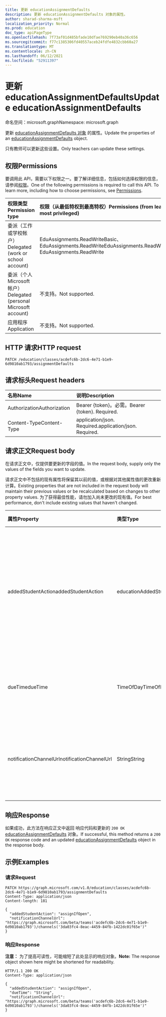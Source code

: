 ```yaml
---
title: 更新 educationAssignmentDefaults
description: 更新 educationAssignmentDefaults 对象的属性。
author: sharad-sharma-msft
localization_priority: Normal
ms.prod: education
doc_type: apiPageType
ms.openlocfilehash: 7f73af01d485bfade10dfae769290eb40a36c656
ms.sourcegitcommit: f77c1385306fd40557aceb24fdfe4832cbb60a27
ms.translationtype: MT
ms.contentlocale: zh-CN
ms.lasthandoff: 06/12/2021
ms.locfileid: "52911397"
---
```

# <a name="update-educationassignmentdefaults"></a><span data-ttu-id="d0777-103">更新 educationAssignmentDefaults</span><span class="sxs-lookup"><span data-stu-id="d0777-103">Update educationAssignmentDefaults</span></span>
<span data-ttu-id="d0777-104">命名空间：microsoft.graph</span><span class="sxs-lookup"><span data-stu-id="d0777-104">Namespace: microsoft.graph</span></span>

<span data-ttu-id="d0777-105">更新 [educationAssignmentDefaults 对象](../resources/educationassignmentdefaults.md) 的属性。</span><span class="sxs-lookup"><span data-stu-id="d0777-105">Update the properties of an [educationAssignmentDefaults](../resources/educationassignmentdefaults.md) object.</span></span>

<span data-ttu-id="d0777-106">只有教师可以更新这些设置。</span><span class="sxs-lookup"><span data-stu-id="d0777-106">Only teachers can update these settings.</span></span>

## <a name="permissions"></a><span data-ttu-id="d0777-107">权限</span><span class="sxs-lookup"><span data-stu-id="d0777-107">Permissions</span></span>
<span data-ttu-id="d0777-p101">要调用此 API，需要以下权限之一。要了解详细信息，包括如何选择权限的信息，请参阅[权限](/graph/permissions-reference)。</span><span class="sxs-lookup"><span data-stu-id="d0777-p101">One of the following permissions is required to call this API. To learn more, including how to choose permissions, see [Permissions](/graph/permissions-reference).</span></span>

|<span data-ttu-id="d0777-110">权限类型</span><span class="sxs-lookup"><span data-stu-id="d0777-110">Permission type</span></span>|<span data-ttu-id="d0777-111">权限（从最低特权到最高特权）</span><span class="sxs-lookup"><span data-stu-id="d0777-111">Permissions (from least to most privileged)</span></span>|
|:---|:---|
|<span data-ttu-id="d0777-112">委派（工作或学校帐户）</span><span class="sxs-lookup"><span data-stu-id="d0777-112">Delegated (work or school account)</span></span> |  <span data-ttu-id="d0777-113">EduAssignments.ReadWriteBasic、EduAssignments.ReadWrite</span><span class="sxs-lookup"><span data-stu-id="d0777-113">EduAssignments.ReadWriteBasic, EduAssignments.ReadWrite</span></span>  |
|<span data-ttu-id="d0777-114">委派（个人 Microsoft 帐户）</span><span class="sxs-lookup"><span data-stu-id="d0777-114">Delegated (personal Microsoft account)</span></span> |  <span data-ttu-id="d0777-115">不支持。</span><span class="sxs-lookup"><span data-stu-id="d0777-115">Not supported.</span></span>  |
|<span data-ttu-id="d0777-116">应用程序</span><span class="sxs-lookup"><span data-stu-id="d0777-116">Application</span></span> | <span data-ttu-id="d0777-117">不支持。</span><span class="sxs-lookup"><span data-stu-id="d0777-117">Not supported.</span></span> |

## <a name="http-request"></a><span data-ttu-id="d0777-118">HTTP 请求</span><span class="sxs-lookup"><span data-stu-id="d0777-118">HTTP request</span></span>

<!-- {
  "blockType": "ignored"
}
-->
``` http
PATCH /education/classes/acdefc6b-2dc6-4e71-b1e9-6d9810ab1793/assignmentDefaults
```

## <a name="request-headers"></a><span data-ttu-id="d0777-119">请求标头</span><span class="sxs-lookup"><span data-stu-id="d0777-119">Request headers</span></span>
|<span data-ttu-id="d0777-120">名称</span><span class="sxs-lookup"><span data-stu-id="d0777-120">Name</span></span>|<span data-ttu-id="d0777-121">说明</span><span class="sxs-lookup"><span data-stu-id="d0777-121">Description</span></span>|
|:---|:---|
|<span data-ttu-id="d0777-122">Authorization</span><span class="sxs-lookup"><span data-stu-id="d0777-122">Authorization</span></span>|<span data-ttu-id="d0777-p102">Bearer {token}。必需。</span><span class="sxs-lookup"><span data-stu-id="d0777-p102">Bearer {token}. Required.</span></span>|
|<span data-ttu-id="d0777-125">Content-Type</span><span class="sxs-lookup"><span data-stu-id="d0777-125">Content-Type</span></span>|<span data-ttu-id="d0777-p103">application/json. Required.</span><span class="sxs-lookup"><span data-stu-id="d0777-p103">application/json. Required.</span></span>|

## <a name="request-body"></a><span data-ttu-id="d0777-128">请求正文</span><span class="sxs-lookup"><span data-stu-id="d0777-128">Request body</span></span>
<span data-ttu-id="d0777-129">在请求正文中，仅提供要更新的字段的值。</span><span class="sxs-lookup"><span data-stu-id="d0777-129">In the request body, supply only the values of the fields you want to update.</span></span>

<span data-ttu-id="d0777-130">请求正文中不包括的现有属性将保留其以前的值，或根据对其他属性值的更改重新计算。</span><span class="sxs-lookup"><span data-stu-id="d0777-130">Existing properties that are not included in the request body will maintain their previous values or be recalculated based on changes to other property values.</span></span> <span data-ttu-id="d0777-131">为了获得最佳性能，请勿加入尚未更改的现有值。</span><span class="sxs-lookup"><span data-stu-id="d0777-131">For best performance, don't include existing values that haven't changed.</span></span>

|<span data-ttu-id="d0777-132">属性</span><span class="sxs-lookup"><span data-stu-id="d0777-132">Property</span></span>|<span data-ttu-id="d0777-133">类型</span><span class="sxs-lookup"><span data-stu-id="d0777-133">Type</span></span>|<span data-ttu-id="d0777-134">说明</span><span class="sxs-lookup"><span data-stu-id="d0777-134">Description</span></span>|
|:---|:---|:---|
|<span data-ttu-id="d0777-135">addedStudentAction</span><span class="sxs-lookup"><span data-stu-id="d0777-135">addedStudentAction</span></span>|<span data-ttu-id="d0777-136">educationAddedStudentAction</span><span class="sxs-lookup"><span data-stu-id="d0777-136">educationAddedStudentAction</span></span>| <span data-ttu-id="d0777-137">在作业发布日期之后添加的学生的课堂级别默认操作。</span><span class="sxs-lookup"><span data-stu-id="d0777-137">Class-level default actions for students added after the assignment publication date.</span></span> <span data-ttu-id="d0777-138">可取值为：`none`、`assignIfOpen`。</span><span class="sxs-lookup"><span data-stu-id="d0777-138">Possible values are: `none`, `assignIfOpen`.</span></span> <span data-ttu-id="d0777-139">默认值为 `none`。</span><span class="sxs-lookup"><span data-stu-id="d0777-139">The default value is `none`.</span></span>|
|<span data-ttu-id="d0777-140">dueTime</span><span class="sxs-lookup"><span data-stu-id="d0777-140">dueTime</span></span>|<span data-ttu-id="d0777-141">TimeOfDay</span><span class="sxs-lookup"><span data-stu-id="d0777-141">TimeOfDay</span></span>| <span data-ttu-id="d0777-142">"到期时间"字段的类级别默认值。</span><span class="sxs-lookup"><span data-stu-id="d0777-142">Class-level default value for due time field.</span></span> <span data-ttu-id="d0777-143">默认值为 `23:59:00`</span><span class="sxs-lookup"><span data-stu-id="d0777-143">Default value is `23:59:00`</span></span>|
|<span data-ttu-id="d0777-144">notificationChannelUrl</span><span class="sxs-lookup"><span data-stu-id="d0777-144">notificationChannelUrl</span></span>|<span data-ttu-id="d0777-145">String</span><span class="sxs-lookup"><span data-stu-id="d0777-145">String</span></span>| <span data-ttu-id="d0777-146">默认Teams发送与分配相关的通知的通道。</span><span class="sxs-lookup"><span data-stu-id="d0777-146">Default Teams channel to send notifications related to the assignment.</span></span> <span data-ttu-id="d0777-147">默认值为 `null`。</span><span class="sxs-lookup"><span data-stu-id="d0777-147">Default value is `null`.</span></span>|



## <a name="response"></a><span data-ttu-id="d0777-148">响应</span><span class="sxs-lookup"><span data-stu-id="d0777-148">Response</span></span>

<span data-ttu-id="d0777-149">如果成功，此方法在响应正文中返回 响应代码和更新的 `200 OK` [educationAssignmentDefaults](../resources/educationassignmentdefaults.md) 对象。</span><span class="sxs-lookup"><span data-stu-id="d0777-149">If successful, this method returns a `200 OK` response code and an updated [educationAssignmentDefaults](../resources/educationassignmentdefaults.md) object in the response body.</span></span>

## <a name="examples"></a><span data-ttu-id="d0777-150">示例</span><span class="sxs-lookup"><span data-stu-id="d0777-150">Examples</span></span>

### <a name="request"></a><span data-ttu-id="d0777-151">请求</span><span class="sxs-lookup"><span data-stu-id="d0777-151">Request</span></span>

<!-- {
  "blockType": "request",
  "name": "update_educationassignmentdefaults"
}
-->
``` http
PATCH https://graph.microsoft.com/v1.0/education/classes/acdefc6b-2dc6-4e71-b1e9-6d9810ab1793/assignmentDefaults
Content-Type: application/json
Content-length: 181

{
  "addedStudentAction": "assignIfOpen",
  "notificationChannelUrl": "https://graph.microsoft.com/beta/teams('acdefc6b-2dc6-4e71-b1e9-6d9810ab1793')/channels('3da03fc4-8eac-4459-84fb-1422dc01f65e')"
}
```

### <a name="response"></a><span data-ttu-id="d0777-152">响应</span><span class="sxs-lookup"><span data-stu-id="d0777-152">Response</span></span>
<span data-ttu-id="d0777-153">**注意：** 为了提高可读性，可能缩短了此处显示的响应对象。</span><span class="sxs-lookup"><span data-stu-id="d0777-153">**Note:** The response object shown here might be shortened for readability.</span></span>
<!-- {
  "blockType": "response",
  "truncated": true,
  "@odata.type": "microsoft.graph.educationAssignmentDefaults"
}
-->
``` http
HTTP/1.1 200 OK
Content-Type: application/json

{
  "addedStudentAction": "assignIfOpen",
  "dueTime": "String",
  "notificationChannelUrl": "https://graph.microsoft.com/beta/teams('acdefc6b-2dc6-4e71-b1e9-6d9810ab1793')/channels('3da03fc4-8eac-4459-84fb-1422dc01f65e')"
}
```

